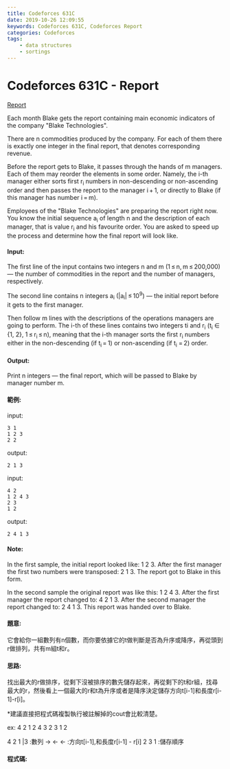 ```yaml
---
title: Codeforces 631C
date: 2019-10-26 12:09:55
keywords: Codeforces 631C, Codeforces Report
categories: Codeforces
tags:
    - data structures
    - sortings
---
```

# Codeforces 631C - Report
[Report](https://codeforces.com/problemset/problem/631/C)

Each month Blake gets the report containing main economic indicators of the company "Blake Technologies".
<!-- more -->

There are n commodities produced by the company. For each of them there is exactly one integer in the final report, that denotes corresponding revenue.

Before the report gets to Blake, it passes through the hands of m managers. Each of them may reorder the elements in some order. Namely, the i-th manager either sorts first r<sub>i</sub> numbers in non-descending or non-ascending order and then passes the report to the manager i + 1, or directly to Blake (if this manager has number i = m).

Employees of the "Blake Technologies" are preparing the report right now. You know the initial sequence a<sub>i</sub> of length n and the description of each manager, that is value r<sub>i</sub> and his favourite order. You are asked to speed up the process and determine how the final report will look like.

#### Input:
The first line of the input contains two integers n and m (1 ≤ n, m ≤ 200,000) — the number of commodities in the report and the number of managers, respectively.

The second line contains n integers a<sub>i</sub> (|a<sub>i</sub>| ≤ 10<sup>9</sup>) — the initial report before it gets to the first manager.

Then follow m lines with the descriptions of the operations managers are going to perform. The i-th of these lines contains two integers ti and r<sub>i</sub> (t<sub>i</sub> ∈ {1, 2}, 1 ≤ r<sub>i</sub> ≤ n), meaning that the i-th manager sorts the first r<sub>i</sub> numbers either in the non-descending (if t<sub>i</sub> = 1) or non-ascending (if t<sub>i</sub> = 2) order.

#### Output:
Print n integers — the final report, which will be passed to Blake by manager number m.

#### 範例:
input:
```
3 1
1 2 3
2 2
```
output:
```
2 1 3 
```
input:
```
4 2
1 2 4 3
2 3
1 2
```
output:
```
2 4 1 3 
```

#### Note:
In the first sample, the initial report looked like: 1 2 3. After the first manager the first two numbers were transposed: 2 1 3. The report got to Blake in this form.

In the second sample the original report was like this: 1 2 4 3. After the first manager the report changed to: 4 2 1 3. After the second manager the report changed to: 2 4 1 3. This report was handed over to Blake.

#### 題意:
它會給你一組數列有n個數，而你要依據它的t做判斷是否為升序或降序，再從頭到r做排列，共有m組t和r。

#### 思路:
找出最大的r做排序，從剩下沒被排序的數先儲存起來，再從剩下的t和r組，找尋最大的r，然後看上一個最大的r和t為升序或者是降序決定儲存方向t[i-1]和長度r[i-1]-r[i]。

*建議直接把程式碼複製執行被註解掉的cout會比較清楚。

ex:
4 2
1 2 4 3
2 3
1 2

4   2   1 |3  :數列
-> <- <-    :方向t[i-1],和長度r[i-1] - r[i]
2   3   1     :儲存順序

#### 程式碼:
<script src="https://gist.github.com/89snnfk561/fc83ef23d16f8afc81b2d1fb8c5bb658.js"></script>


